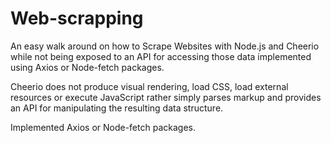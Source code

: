 # Web-scrapping
An easy walk around on how to Scrape Websites with Node.js and Cheerio while not being exposed to an API for accessing those data implemented using Axios or Node-fetch packages.

Cheerio does not produce visual rendering, load CSS, load external resources or execute JavaScript rather simply parses markup and provides an API for manipulating the resulting data structure. 

Implemented Axios or Node-fetch packages.
